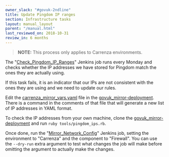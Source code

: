 ```yaml
---
owner_slack: "#govuk-2ndline"
title: Update Pingdom IP ranges
section: Infrastructure tasks
layout: manual_layout
parent: "/manual.html"
last_reviewed_on: 2018-10-31
review_in: 6 months
---
```


> **NOTE:**
> This process only applies to Carrenza environments.

The "[Check_Pingdom_IP_Ranges][check-pingdom-ip-ranges-jenkins]" Jenkins
job runs every Monday and checks whether the IP addresses we have stored
for Pingdom match the ones they are actually using.

If this task fails, it is an indicator that our IPs are not consistent with
the ones they are using and we need to update our rules.

Edit the [carrenza_mirror_vars.yaml][carrenza] file in the
[govuk_mirror-deployment][mirror-repo]. There is a command in the comments of
that file that will generate a new list of IP addresses in YAML format.

To check the IP addresses from your own machine, clone the
[govuk_mirror-deployment][mirror-repo] and run `ruby tools/pingdom_ips.rb`.

Once done, run the "[Mirror_Network_Config][mirror-network-config-jenkins]"
Jenkins job, setting the environment to "Carrenza" and the component to
"Firewall". You can use the `--dry-run` extra argument to test what changes
the job will make before omitting the argument to actually make the changes.

[check-pingdom-ip-ranges-jenkins]: https://deploy.publishing.service.gov.uk/job/Check_Pingdom_IP_Ranges/
[mirror-repo]: https://github.com/alphagov/govuk_mirror-deployment
[carrenza]: https://github.com/alphagov/govuk_mirror-deployment/blob/master/vcloud-edge_gateway/vars/carrenza_mirror_vars.yaml
[mirror-network-config-jenkins]: https://deploy.publishing.service.gov.uk/job/Mirror_Network_Config/

